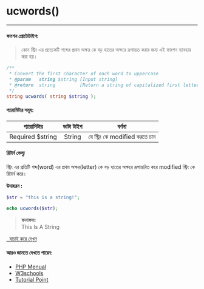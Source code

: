 # ucwords()
---

#### ফাংশন প্রোটোটাইপ:

> কোন স্ট্রিং এর প্রত্যেকটি শব্দের প্রথম অক্ষর কে বড় হাতের অক্ষরে রূপান্তত করার জন্য এই ফাংশন ব্যাবহার করা হয়।

```php
/**
 * Convert the first character of each word to uppercase
 * @param   string $string [Input string]
 * @return  string         [Return a string of capitalized first letter of every word of the inputed string]
 */
string ucwords( string $string );
```

#### প্যারামিটার সমূহ:
| প্যারামিটার | ডাটা টাইপ | বর্ণনা |
| --- | :---: | --- |
|<span class="param-required">Required</span> $string | String | যে স্ট্রিং কে modified করতে চান|




#### রিটার্ন ভেল্যু
স্ট্রিং এর প্রতিটি শব্দ(word) এর প্রথম অক্ষর(letter) কে বড় হাতের অক্ষরে রূপান্তরিত করে modified স্ট্রিং কে রিটার্ন করে।


<b>উদাহরন :</b><br/>
```php
$str = "this is a string!";

echo ucwords($str);
```

> **ফলাফল:** <br/>
This Is A String

<a class="try-it" href="http://code.runnable.com/VtRRZPgrZPRxpG75/ucwords-for-php" target="_blank"><i class="fa fa-play"></i>&nbsp;&nbsp;যাচাই করে দেখুন</a>


#### আরও জানতে দেখতে পারেন:
* [PHP Menual](http://php.net/manual/en/function.ucwords.php)
* [W3schools](http://www.w3schools.com/php/func_string_ucwords.asp)
* [Tutorial Point](http://www.tutorialspoint.com/php/php_function_ucwords.htm)